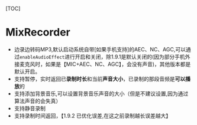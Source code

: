 [TOC]

# MixRecorder
- 边录边转码MP3,默认启动系统自带[如果手机支持]的AEC、NC、AGC,可以通过`enableAudioEffect`进行开启和关闭，除1.9.1是默认关闭的(因为部分手机外接麦克风时，如果是【MIC+AEC、NC、AGC】，会没有声音)，其他版本都是默认开启。
- 支持暂停，实时返回已**录制时长**和当前**声音大小**，已录制的那段音频是**可以播放**的
- 支持添加背景音乐,可以设置背景音乐声音的大小（但是不建议设置,因为通过算法声音的会失真）
- 支持静音录制
- 支持录制时间返回，【1.9.2 已优化误差,在这之前录制越长误差越大】
